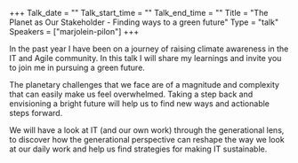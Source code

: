 +++
Talk_date = ""
Talk_start_time = ""
Talk_end_time = ""
Title = "The Planet as Our Stakeholder - Finding ways to a green future"
Type = "talk"
Speakers = ["marjolein-pilon"]
+++

In the past year I have been on a journey of raising climate awareness in the IT and Agile community. In this talk I will share my learnings and invite you to join me in pursuing a green future.

The planetary challenges that we face are of a magnitude and complexity that can easily make us feel overwhelmed.
Taking a step back and envisioning a bright future will help us to find new ways and actionable steps forward.

We will have a look at IT (and our own work) through the generational lens, to discover how the generational perspective can reshape the way we look at our daily work and help us find strategies for making IT sustainable.